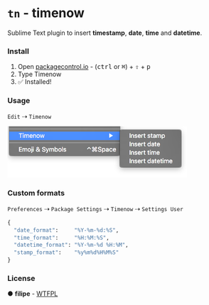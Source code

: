# `tn` - timenow 

Sublime Text plugin to insert **timestamp**, **date**, **time** and **datetime**.

### Install
1. Open [packagecontrol.io](packagecontro.io) - (<kbd>ctrl</kbd> or <kbd>⌘</kbd>) +  <kbd>⇧</kbd> + <kbd>p</kbd>
2. Type Timenow
3. :white_check_mark: Installed!

### Usage
`Edit` ⇢ `Timenow`

![Timenow usage](media/screenshot.png)

### Custom formats
`Preferences` ⇢ `Package Settings` ⇢ `Timenow` ⇢ `Settings User`

```python
{
  "date_format":     "%Y-%m-%d:%S",
  "time_format":     "%H:%M:%S",
  "datetime_format": "%Y-%m-%d %H:%M",
  "stamp_format":    "%y%m%d%H%M%S"
}
```

### License
● **filipe** - [WTFPL](LICENSE.md)
